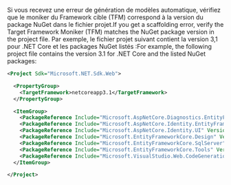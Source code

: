 <span data-ttu-id="8f916-101">Si vous recevez une erreur de génération de modèles automatique, vérifiez que le moniker du Framework cible (TFM) correspond à la version du package NuGet dans le fichier projet.</span><span class="sxs-lookup"><span data-stu-id="8f916-101">If you get a scaffolding error, verify the Target Framework Moniker (TFM) matches the NuGet package version in the project file.</span></span> <span data-ttu-id="8f916-102">Par exemple, le fichier projet suivant contient la version 3,1 pour .NET Core et les packages NuGet listés :</span><span class="sxs-lookup"><span data-stu-id="8f916-102">For example, the following project file contains the version 3.1 for .NET Core and the listed NuGet packages:</span></span>

```xml
<Project Sdk="Microsoft.NET.Sdk.Web">

  <PropertyGroup>
    <TargetFramework>netcoreapp3.1</TargetFramework>
  </PropertyGroup>

  <ItemGroup>
    <PackageReference Include="Microsoft.AspNetCore.Diagnostics.EntityFrameworkCore" Version="3.1.0" />
    <PackageReference Include="Microsoft.AspNetCore.Identity.EntityFrameworkCore" Version="3.1.0" />
    <PackageReference Include="Microsoft.AspNetCore.Identity.UI" Version="3.1.0" />
    <PackageReference Include="Microsoft.EntityFrameworkCore.Design" Version="3.1.0" />
    <PackageReference Include="Microsoft.EntityFrameworkCore.SqlServer" Version="3.1.0" />
    <PackageReference Include="Microsoft.EntityFrameworkCore.Tools" Version="3.1.0" />
    <PackageReference Include="Microsoft.VisualStudio.Web.CodeGeneration.Design" Version="3.1.0" />
  </ItemGroup>

</Project>
```
